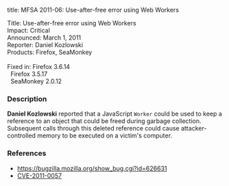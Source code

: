 title: MFSA 2011-06: Use-after-free error using Web Workers

<p>
<span class="label">Title:</span>      Use-after-free error using Web Workers<br/>
<span class="label">Impact:</span>     Critical<br/>
<span class="label">Announced:</span>  March 1, 2011<br/>
<span class="label">Reporter:</span>   Daniel Kozlowski<br/>
<span class="label">Products:</span>   Firefox, SeaMonkey<br/>
<br/>
<span class="label">Fixed in:</span>   Firefox 3.6.14<br/>
<span class="label">&#160;</span>      Firefox 3.5.17<br/>
<span class="label">&#160;</span>      SeaMonkey 2.0.12<br/>
</p>


<h3>Description</h3>

<p><strong>Daniel Kozlowski</strong> reported that a
JavaScript <code>Worker</code> could be used to keep a reference to an
object that could be freed during garbage collection.  Subsequent
calls through this deleted reference could cause attacker-controlled
memory to be executed on a victim's computer.</p>

<h3>References</h3>

<ul>
  <li><a href="https://bugzilla.mozilla.org/show_bug.cgi?id=626631">https://bugzilla.mozilla.org/show_bug.cgi?id=626631</a></li>
  <li><a class="ex-ref" href="http://cve.mitre.org/cgi-bin/cvename.cgi?name=CVE-2011-0057">CVE-2011-0057</a></li>
</ul>





